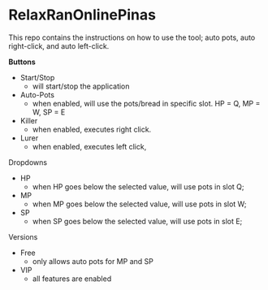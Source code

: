 # RelaxRanOnlinePinas
This repo contains the instructions on how to use the tool; auto pots, auto right-click, and auto left-click.

<b>Buttons</b><br/>
- Start/Stop 
  - will start/stop the application<br/>
- Auto-Pots 
  - when enabled, will use the pots/bread in specific slot. HP = Q, MP = W, SP = E<br/>
- Killer 
  - when enabled, executes right click.<br/>
- Lurer 
  - when enabled, executes left click,<br/>

Dropdowns<br/>
- HP
  - when HP goes below the selected value, will use pots in slot Q;<br/>
- MP
  - when MP goes below the selected value, will use pots in slot W;<br/>
- SP
  - when SP goes below the selected value, will use pots in slot E;<br/>

Versions
- Free
  - only allows auto pots for MP and SP
- VIP
  - all features are enabled
